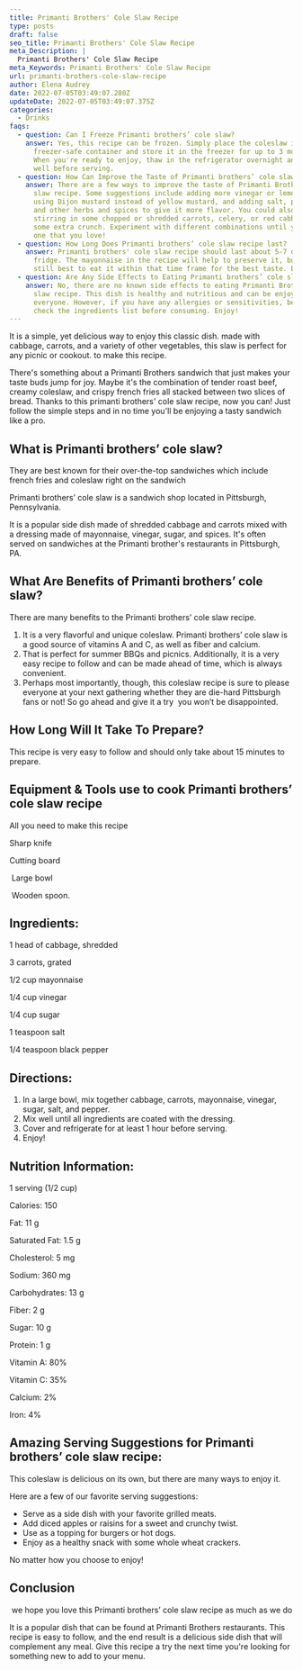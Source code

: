 ```yaml
---
title: Primanti Brothers' Cole Slaw Recipe
type: posts
draft: false
seo_title: Primanti Brothers' Cole Slaw Recipe
meta_Description: |
  Primanti Brothers' Cole Slaw Recipe
meta_Keywords: Primanti Brothers' Cole Slaw Recipe
url: primanti-brothers-cole-slaw-recipe
author: Elena Audrey
date: 2022-07-05T03:49:07.280Z
updateDate: 2022-07-05T03:49:07.375Z
categories:
  - Drinks
faqs:
  - question: Can I Freeze Primanti brothers’ cole slaw?
    answer: Yes, this recipe can be frozen. Simply place the coleslaw in a
      freezer-safe container and store it in the freezer for up to 3 months.
      When you're ready to enjoy, thaw in the refrigerator overnight and mix
      well before serving.
  - question: How Can Improve the Taste of Primanti brothers’ cole slaw recipe?
    answer: There are a few ways to improve the taste of Primanti Brothers' cole
      slaw recipe. Some suggestions include adding more vinegar or lemon juice,
      using Dijon mustard instead of yellow mustard, and adding salt, pepper,
      and other herbs and spices to give it more flavor. You could also try
      stirring in some chopped or shredded carrots, celery, or red cabbage for
      some extra crunch. Experiment with different combinations until you find
      one that you love!
  - question: How Long Does Primanti brothers’ cole slaw recipe last?
    answer: Primanti brothers' cole slaw recipe should last about 5-7 days in the
      fridge. The mayonnaise in the recipe will help to preserve it, but it's
      still best to eat it within that time frame for the best taste. Enjoy!
  - question: Are Any Side Effects to Eating Primanti brothers’ cole slaw recipe?
    answer: No, there are no known side effects to eating Primanti Brothers' cole
      slaw recipe. This dish is healthy and nutritious and can be enjoyed by
      everyone. However, if you have any allergies or sensitivities, be sure to
      check the ingredients list before consuming. Enjoy!
---
```

It is a simple, yet delicious way to enjoy this classic dish. made with cabbage, carrots, and a variety of other vegetables, this slaw is perfect for any picnic or cookout. to make this recipe.

There's something about a Primanti Brothers sandwich that just makes your taste buds jump for joy. Maybe it's the combination of tender roast beef, creamy coleslaw, and crispy french fries all stacked between two slices of bread. Thanks to this primanti brothers' cole slaw recipe, now you can! Just follow the simple steps and in no time you'll be enjoying a tasty sandwich like a pro.

## **What is Primanti brothers’ cole slaw?**

They are best known for their over-the-top sandwiches which include french fries and coleslaw right on the sandwich

Primanti brothers’ cole slaw is a sandwich shop located in Pittsburgh, Pennsylvania.

It is a popular side dish made of shredded cabbage and carrots mixed with a dressing made of mayonnaise, vinegar, sugar, and spices. It's often served on sandwiches at the Primanti brother's restaurants in Pittsburgh, PA.

## **What Are Benefits of Primanti brothers’ cole slaw?**

There are many benefits to the Primanti brothers’ cole slaw recipe.

1. It is a very flavorful and unique coleslaw. Primanti brothers’ cole slaw is a good source of vitamins A and C, as well as fiber and calcium.
2. That is perfect for summer BBQs and picnics. Additionally, it is a very easy recipe to follow and can be made ahead of time, which is always convenient. 
3. Perhaps most importantly, though, this coleslaw recipe is sure to please everyone at your next gathering whether they are die-hard Pittsburgh fans or not! So go ahead and give it a try  you won’t be disappointed.

## **How Long Will It Take To Prepare?**

This recipe is very easy to follow and should only take about 15 minutes to prepare.

## **Equipment & Tools use to cook Primanti brothers’ cole slaw recipe**

All you need to make this recipe 

Sharp knife

Cutting board

 Large bowl 

 Wooden spoon.

## **Ingredients:**

1 head of cabbage, shredded

3 carrots, grated

1/2 cup mayonnaise

1/4 cup vinegar

1/4 cup sugar

1 teaspoon salt

1/4 teaspoon black pepper

## **Directions:**

1. In a large bowl, mix together cabbage, carrots, mayonnaise, vinegar, sugar, salt, and pepper.
2. Mix well until all ingredients are coated with the dressing.
3. Cover and refrigerate for at least 1 hour before serving. 
4. Enjoy!

## **Nutrition Information:**

1 serving (1/2 cup) 

Calories: 150

Fat: 11 g

Saturated Fat: 1.5 g

Cholesterol: 5 mg

Sodium: 360 mg

Carbohydrates: 13 g

Fiber: 2 g 

Sugar: 10 g 

Protein: 1 g

Vitamin A: 80%

Vitamin C: 35%

Calcium: 2%

Iron: 4%

## **Amazing Serving Suggestions for Primanti brothers’ cole slaw recipe:**

This coleslaw is delicious on its own, but there are many ways to enjoy it.

Here are a few of our favorite serving suggestions:

* Serve as a side dish with your favorite grilled meats.
* Add diced apples or raisins for a sweet and crunchy twist.
* Use as a topping for burgers or hot dogs.
* Enjoy as a healthy snack with some whole wheat crackers.

No matter how you choose to enjoy!

## **Conclusion**

 we hope you love this Primanti brothers’ cole slaw recipe as much as we do

It is a popular dish that can be found at Primanti Brothers restaurants. This recipe is easy to follow, and the end result is a delicious side dish that will complement any meal. Give this recipe a try the next time you're looking for something new to add to your menu.